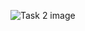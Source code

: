 ![Task 2 image](https://github.com/slambeca/SoftUni-HTML-CSS-May-2024/assets/95913250/451b2b91-51db-47e9-945b-b2882202922d)
